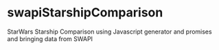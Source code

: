 # swapiStarshipComparison
StarWars Starship Comparison using Javascript generator and promises and bringing data from SWAPI
